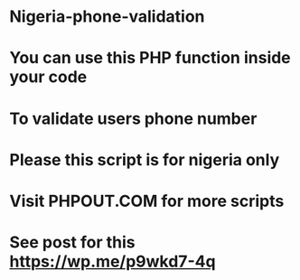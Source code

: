 # Nigeria-phone-validation
# You can use this PHP function inside your code
# To validate users phone number
# Please this script is for nigeria only

# Visit PHPOUT.COM for more scripts
# See post for this https://wp.me/p9wkd7-4q
